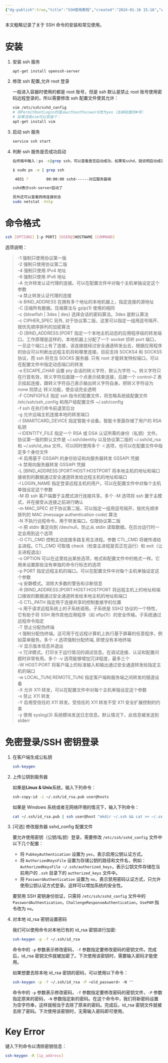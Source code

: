 ```yaml
---
{"dg-publish":true,"title":"SSH使用教程","created":"2024-01-16 15:16","updated":"2024-01-29 15:00","tags":["tool"],"permalink":"/Engineering Wiki/SSH使用教程/","dgPassFrontmatter":true,"noteIcon":"1"}
---
```



本文粗略记录了关于 SSH 命令的安装和常见使用。

# 安装

1. 安装 ssh 服务

    ```bash
    apt-get install openssh-server
    ```

2. 修改 ssh 配置,允许 root 登录

	一般进入容器时使用的都是 root 账号，但是 ssh 默认是禁止 root 账号使用密码远程登录的，所以需要修改 ssh 配置文件使其允许：

    ```bash
    vim /etc/ssh/sshd_config
    # 将PermitRootLogin的值从withoutPassword改为yes（去掉前面的#号）
    # 如果没有vim可以安装个：
    apt-get install vim
    ```

3. 启动 ssh 服务

    ```bash
    service ssh start
    ```

4. 判断 ssh 服务是否成功启动

    ```bash
    在终端中输入：ps -e|grep ssh，可以查看是否启动成功，如果有sshd，就说明启动成功。

    $ sudo ps -e | grep ssh

     4031 ?        00:00:00 sshd------对应服务器端

    sshd表示ssh-server启动了

    另外还可以查看网络连接状态
    sudo netstat -tnlp
    ```

# 命令格式

```bash
ssh [OPTIONS] [-p PORT] [USER@]HOSTNAME [COMMAND]
```
选项说明：

>-1	强制只使用协议第一版  
-2 强制只使用协议第二版  
-4 强制只使用 IPv4 地址  
-6 强制只使用 IPv6 地址  
-A 允许转发认证代理的连接。可以在配置文件中对每个主机单独设定这个参数  
-a 禁止转发认证代理的连接  
-b BIND_ADDRESS 在拥有多个地址的本地机器上，指定连接的源地址  
-C 压缩所有数据。压缩算法与 gzip(1) 使用的相同  
-c {blowfish | 3des | des} 选择会话的密码算法。3des 是默认算法  
-c CIPHER_SPEC 另外, 对于协议第二版，这里可以指定一组用逗号隔开、按优先顺序排列的加密算法  
-D [BIND_ADDRESS:]PORT 指定一个本地主机动态的应用程序级的转发端口。工作原理是这样的，本地机器上分配了一个 socket 侦听 port 端口，一旦这个端口上有了连接，该连接就经过安全通道转发出去，根据应用程序的协议可以判断出远程主机将和哪里连接。目前支持 SOCKS4 和 SOCKS5 协议，而 ssh 将充当 SOCKS 服务器. 只有 root 才能转发特权端口。可以在配置文件中指定动态端口的转发  
-e ESCAPE_CHAR 设置 pty 会话的转义字符，默认为字符 ~。转义字符只在行首有效，转义字符后面跟一个点表示结束连接，后跟一个 control-Z 表示挂起连接，跟转义字符自己表示输出转义字符自身。把转义字符设为 none 则禁止 转义功能，使会话完全透明  
-F CONFIGFILE 指定 ssh 指令的配置文件，将忽略系统级配置文件 /etc/ssh/ssh_config 和用户级配置文件 ~/.ssh/config  
-f ssh 在执行命令前退至后台  
-g 允许远端主机连接本地的转发端口  
-I SMARTCARD_DEVICE 指定智能卡设备。智能卡里面存储了用户的 RSA 私钥  
-i IDENTITY_FILE 指定一个 RSA 或 DSA 认证所需的身份（私钥）文件。协议第一版的默认文件是 ~/.ssh/identity 以及协议第二版的 ~/.ssh/id_rsa 和 ~/.ssh/id_dsa 文件。可以同时使用多个 -i 选项，也可以在配置文件中指定多个身份文件  
-K 启用基于 GSSAPI 的身份验证和向服务器转发 GSSAPI 凭据  
-k 禁用向服务器转发 GSSAPI 凭据  
-L [BIND_ADDRESS:]PORT:HOST:HOSTPORT 将本地主机的地址和端口接收到的数据通过安全通道转发给远程主机的地址和端口  
-l LOGIN_NAME 指定登录远程主机的用户。可以在配置文件中对每个主机单独设定这个参数  
-M 将 ssh 客户端置于主模式进行连接共享。多个 -M 选项将 ssh 置于主模式，并在接受从连接之前进行确认  
-m MAC_SPEC 对于协议第二版，可以指定一组用逗号隔开，按优先顺序排列的 MAC (message authentication code) 算法  
-N 不执行远程命令，用于转发端口。仅限协议第二版  
-n 把 stdin 重定向到 /dev/null，防止从 stdin 读取数据。在后台运行时一定会用到这个选项  
-O CTL_CMD 控制主动连接多路复用主进程。参数 CTL_CMD 将被传递给主进程。CTL_CMD 可取值 check（检查主进程是否正在运行）和 exit（让主进程退出）  
-o OPTION 可以在这里给出某些选项，格式和配置文件中的格式一样。它用来设置那些没有单独的命令行标志的选项  
-p PORT 指定远程主机的端口。可以在配置文件中对每个主机单独设定这个参数  
-q 安静模式。消除大多数的警告和诊断信息  
-R [BIND_ADDRESS:]PORT:HOST:HOSTPORT 将远程主机上的地址和端口接收的数据通过安全通道转发给本地主机的地址和端口  
-S CTL_PATH 指定用于连接共享的控制套接字的位置  
-s 用于请求远程系统上的子系统调用。子系统是 SSH2 协议的一个特性，它有助于将 SSH 用作其他应用程序（如 sftp(1)）的安全传输。子系统通过远程命令指定  
-T 禁止分配伪终端  
-t 强制分配伪终端。这可用于在远程计算机上执行基于屏幕的任意程序，例如菜单服务。多个 -t 选项强制分配终端, 即使没有本地终端  
-V 显示版本信息并退出  
-v 冗详模式。打印关于运行情况的调试信息。在调试连接、认证和配置问题时非常有用。多个 -v 选项能够增加冗详程度，最多三个  
-W HOST:PORT 将客户端上的标准输入和输出通过安全通道转发给指定主机的端口  
-w LOCAL_TUN[:REMOTE_TUN] 指定客户端和服务端之间转发的隧道设备  
-X 允许 X11 转发，可以在配置文件中对每个主机单独设定这个参数  
-x 禁止 X11 转发  
-Y 启用受信任的 X11 转发。受信任的 X11 转发不受 X11 安全扩展控制的约束  
-y 使用 syslog(3) 系统模块发送日志信息。默认情况下，此信息被发送到 stderr

# 免密登录/SSH 密钥登录

1. 在客户端生成公私钥

    ```bash
    ssh-keygen
    ```

2. 上传公钥到服务器
	
	如果是**Linux & Unix**系统，输入下列命令：

     ```bash
     ssh-copy-id -i ~/.ssh/id_rsa.pub user@hosts
     ```
	如果是 Windows 系统或者无网络环境的情况下，输入下列命令：

    ```bash
    cat ~/.ssh/id_rsa.pub | ssh user@host "mkdir ~/.ssh && cat >> ~/.ssh/authorized_keys && chmod 600 ~/.ssh/authorized_keys && chmod700 ~/.ssh"
    ```
3. [可选] 修改服务器 sshd_config 配置文件

	要允许使用密钥（公钥/私钥）登录，需要修改 `/etc/ssh/sshd_config` 文件中以下几个配置：
    
     - 将 `PubkeyAuthentication` 设置为 `yes`，表示启用公钥认证方式。
     - 将 `AuthorizedKeysFile` 设置为存储公钥的路径和文件名，例如：`AuthorizedKeysFile ~/.ssh/authorized_keys`，表示公钥文件存储在当前用户的 `.ssh` 目录下的 `authorized_keys` 文件中。
     - 将 `PasswordAuthentication` 设置为 `no`，表示禁用密码认证方式，只允许使用公钥认证方式登录。这样可以增加系统的安全性。

	要禁用 SSH 密钥身份验证，只需将 `/etc/ssh/sshd_config` 文件中的 `PasswordAuthentication`，`ChallengeResponseAuthentication`，`UsePAM` 指令改为 `no`。

4. 对本地 id_rsa 密钥设置密码

	我们可以使用命令对本地已有的 id_rsa 密钥进行加密:
   ```bash
   ssh-keygen -p -f ~/.ssh/id_rsa
   ```
   命令中的 `-p` 参数表示修改密码，`-f` 参数指定要修改密码的密钥文件。完成后，id_rsa 密钥文件就被加密了。下次使用该密钥时，需要输入密码才能使用。

	如果想要去除本地 id_rsa 密钥的密码，可以使用以下命令：
   ```bash
   ssh-keygen -p -f ~/.ssh/id_rsa -P <old_password> -N ""
   ```
   命令中的 `-p` 参数表示修改密码，`-f` 参数指定要修改密码的密钥文件，`-P` 参数指定原来的密码，`-N` 参数指定新的密码。在这个命令中，我们将新密码设置为空字符串，这样就相当于去除了原来的密码。完成后，id_rsa 密钥文件就被去除了密码。下次使用该密钥时，无需输入密码即可使用。

# Key Error

键入下列命令以清除密钥信息：

```bash
ssh-keygen -R [ip_address]
```
